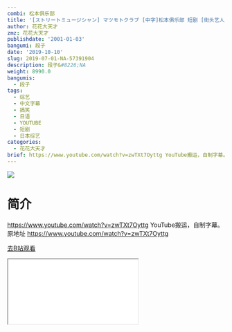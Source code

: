 ```yaml
---
combi: 松本俱乐部
title: '[ストリートミュージシャン] マツモトクラブ [中字]松本俱乐部 短剧 [街头艺人]'
author: 花花大天才
zmz: 花花大天才
publishdate: '2001-01-03'
bangumi: 段子
date: '2019-10-10'
slug: 2019-07-01-NA-57391904
description: 段子&#8226;NA
weight: 8990.0
bangumis:
  - 段子
tags:
  - 综艺
  - 中文字幕
  - 搞笑
  - 日语
  - YOUTUBE
  - 短剧
  - 日本综艺
categories:
  - 花花大天才
brief: https://www.youtube.com/watch?v=zwTXt7Oyttg YouTube搬运，自制字幕。 原地址 https://www.youtube.com/watch?v=zwTXt7Oyttg
---
```

![](https://raw.githubusercontent.com/tcgriffith/owaraisite/master/static/tmpimg/7d4ab701a07d476b4053c950457ea61b6d201f0b.jpg.480.jpg)
# 简介  
https://www.youtube.com/watch?v=zwTXt7Oyttg
YouTube搬运，自制字幕。
原地址 https://www.youtube.com/watch?v=zwTXt7Oyttg  

[去B站观看](https://www.bilibili.com/video/av57391904/)
<div class ="resp-container"><iframe class="testiframe" src="//player.bilibili.com/player.html?aid=57391904"", scrolling="no", allowfullscreen="true" > </iframe></div> 
